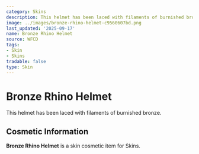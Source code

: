```yaml
---
category: Skins
description: This helmet has been laced with filaments of burnished bronze.
image: ../images/bronze-rhino-helmet-c9560607bd.png
last_updated: '2025-09-17'
name: Bronze Rhino Helmet
source: WFCD
tags:
- Skin
- Skins
tradable: false
type: Skin
---
```


# Bronze Rhino Helmet

This helmet has been laced with filaments of burnished bronze.

## Cosmetic Information

**Bronze Rhino Helmet** is a skin cosmetic item for Skins.

